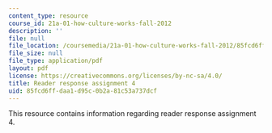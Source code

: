 ```yaml
---
content_type: resource
course_id: 21a-01-how-culture-works-fall-2012
description: ''
file: null
file_location: /coursemedia/21a-01-how-culture-works-fall-2012/85fcd6ffdaa1d95c0b2a81c53a737dcf_MIT21A_01F12_assignment_4.pdf
file_size: null
file_type: application/pdf
layout: pdf
license: https://creativecommons.org/licenses/by-nc-sa/4.0/
title: Reader response assignment 4
uid: 85fcd6ff-daa1-d95c-0b2a-81c53a737dcf
---
```

This resource contains information regarding reader response assignment 4.